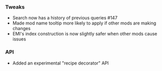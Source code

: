 ### Tweaks
* Search now has a history of previous queries #147
* Made mod name tooltip more likely to apply if other mods are making changes
* EMI's index construction is now slightly safer when other mods cause issues

### API
* Added an experimental "recipe decorator" API
